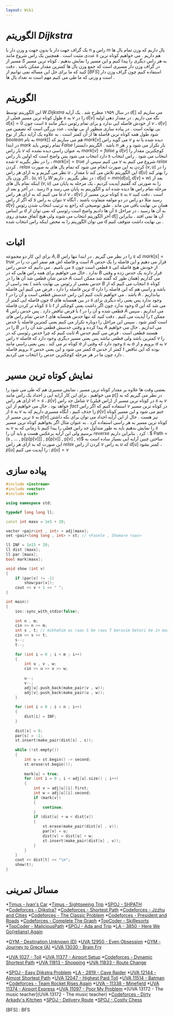 ```yaml
---
layout: Wiki
---
```


# الگوریتم $Dijkstra$
یک گراف جهت دار یا بدون جهت و وزن دار با $n$ راس و $m$ یال داریم که وزن تمام یال ها عددی مثبت است . همچنین یک راس شروع مانند $s$ هم داریم . می خواهیم کوتاه ترین مسیر از $S$ به هر راس دیگری را پیدا کنیم و این مسیر را نمایش بدهیم . کوتاه ترین مسیر در گراف وزن دار مسیری است که جمع وزن یال ها کمترین مقدار ممکن باشد . دقت کنید که ما برای حل این مساله نمی توانیم از $[BFS]$ استفاده کنیم چون گراف وزن دار است و وزنی که ما طی می کنیم مهم است نه تعداد یال ها .

# الگوریتم
این الگوریتم توسط $W.Dijkstra$ در سال ۱۹۵۹ مطرح شد . 
یک آرایه $d[]$ می سازیم که طول کوتاه ترین مسیر فعلی از $s$ به $v$ را در $d[v]$ نگه می داریم . در مقدار دهی اولیه $d[s] = 0$ است چون $s$ از خودش فاصله ایی ندارد و برای تمام رئوس دیگر مانند $v$ ، $d[v]$ بی نهایت است . در پیاده سازی منظور از بی نهایت ، عدد بزرگی است که تضمین می شود طول همه کوتاه ترین فاصله ها از آن کمتر است . به علاوه یک آرایه دیگر از نوع $boolean$ به نام $mark[]$ هم می سازیم که $mark[v]$ می گوید راس $v$ دیده شده یا نه و در ابتذا $mark$ تمام رئوس باید $False$ باشد . الگریتم دایسترا $n$ بار تکرار می شود و ر هر بار راس $v$ به عنوان راسی دیده نشده که $mark[v] = false$ و $d[v]$ کوچکترین مقدار را دارد انتخاب می شود پس واضح است که اولین بار راس $s$  انتخاب می شود . راس انتخاب شده $v$ را در نظر بگیرید ، $mark[v] = true$ می کنیم سپس از $v$ شروع می کنیم به $relax$ کردن . $relax$ کردن به این صورت انجام می شود که تمام یال های به صورت $(v , u)$ را در نظر می گیریم و به ازای هر راس $u$ ، این الگوریتم تلاش می کند تا مقدار $d[u]$ را بهتر کند . اگر وزن یال $(u , v)$ را $W$ در نظر بگیریم ، داریم : $d[u] = min(d[u] , d[v] + w)$ بعد از اینکه تمام یال های $(v , u)$ را به صورتی که گفتیم آپدیت کردیم ، یک مرحله به پایان می رسد . در آخر و بعد از $n$ مرحله تمام راس ها دیده شده اند و الگوریتم به پایان می رسد و ادعا می کنیم که به ازای هر راس $v$ ، $d[v]$ کوتاه ترین مسیر از $s$  به $v$ است . 
دقت کنید که اگر از راس $s$ نتوان به راس $v$ رسید مثلا دو راس در دو مولفه متفاوت باشند ، آنگاه $d[v]$ همان بی نهایت باقی می ماند . طبق توضیحی که راجع به ترتیب انتخاب شدن رئوس بر اساس $d$ آن ها دادیم واضح است رئوسی که نمی توان از $s$ به آن ها رسید ، در مراحل آخر الگوریتم انتخاب می شوند ولی هیچ اتفاق مفیدی روی $d[]$ آن ها نمی افتد . بنابراین می توان الگوریتم را به محض اینکه راس انتخاب شده $d$ بی نهایت داشت متوقف کنیم .  

# اثبات
برای این کار دو مجموعه $A , B$ را در نظر می گیریم . در ابتدا تنها راس $s$ که $mark[s] = true$ است و فاصله اش هم صفر اس ت را در $A$ قرار می دهیم و این فاصله را یک حدس می نامیم . می دانیم که حدس راس $s$ قطعی است چون $s$ از خودش هیچ فاصله ایی ندارد . حال می خواهیم برای همه راس هایی که در $B$ قرار دارند یک حدس زده و وقتی حدس شان قطعی شد آن ها را در $A$ می گذاریم (همان طور که گفته شد ممکن است حدس بعضی از رئوس بی نهایت باشد ) بعد راسی از $B$ انتخاب می کنیم که از $s$ کوتاه ترین فاصله را دارد ، فرض می کنیم این فاصله $d$ باشد و راسی هم که این فاصله را دارد $t$ باشد . می خواهیم ثابت کنیم این راس حدسش قطعی است و آن را در $A$ بیاندازیم . چون فاصله ایی کمتر از $d$ در بین همسایه های $s$ وجود ندارد پس یعنی راه دیگری برای کوتاه تر کردن فاصله $s$ تا $t$ وجود ندارد چون اگر داشت یعنی کوچکتر از $d$ می شد که این با فرض تناقض دارد . پس حدس راس 4 $t$ قطعی شده و آن را در $A$ می اندازیم . سپس حدس تمام راس های $t$ را آپدیت می کنیم . دقت کنید که تنها حدس همسایه های $t$ ممکن است کمتر شود . سپس این مراحل را دوباره تکرار می کنیم یعنی کمترین فاصله یا حدس را در $B$ پیدا کرده و وقتی حدسش قطعی شد آن را در $A$ می اندازیم . 
حال می خواهیم ثابت کنیم که چرا حدس رئوسی که در $A$ هستند قطعی است . فرض می کنیم حدس راس $v$ کمترین باشد ولی قطعی نباشد پس یعنی مسیر دیگری وجود دارد که فاصله $v$ را کوتاه تر می کند . پس یعنی راسی مانند $a$ وجود دارد که وقتی از $s$ به $a$ برویم و از $a$ به $v$ برویم فاصله $v$ کمتر می شود و این یعنی حدس $a$ کمتر از حدس $t$ بوده که این تناقض دارد چون ما در هر مرحله کوچکترین حدس را انتخاب می کردیم . 

# نمایش کوتاه ترین مسیر
بعضی وقت ها علاوه بر مقدار کوتاه ترین مسیر ، نمایش مسیری هم که طی می شود را می خواهیم . برای این کار آرایه ایی ز اجداد یک راس مانند $p[]$ در نظر می گیریم که به ازای هر راس $v != s$ ، $p[v]$ شامل جد راس $v$ (راس قبلی) در کوتاه ترین مسیر از $s$ به $v$ خواهد بود . حال می خواهیم از این $fact$ استفاده کنیم که اگر راس $v$ در کوتاه ترین مسیر از $s$ به $v$ را حذف کنیم ، آنگاه مسیری داریم که به $p[v]$ ختم می شود و این مسیر کوتاه ترین مسیر از $s$ به $p[v]$ نیز هست . حال از این آرایه اجداد می توان برای نکه داشتن کوتاه ترین مسیر به هر راسی استفاده کرد . به عنوان مثال اگر بخواهیم کوتاه ترین مسیر به $v$ را نمایش بدهیم باید به طور متداول جد راس فغلی را پیدا کنیم تا زمانی که به $s$ برسیم ولی این آرایه برعکس هست و باید آن را $reverse$ کرد . بنابراین داریم : 
$ Path = (s , ... , p[p[p[v]]] , p[p[v]] , p[v] , v)$
ساختن چنین آرایه ایی بسیار ساده است به این صورت که به ازای هر راس $relax$ کردن از راس $v$ به راس $u$ که $d[u]$ کمتر بشود ، $p[u]$ را آپدیت می کنیم : $p[u] = v$

# پیاده سازی
```C++
#include <iostream>
#include <vector>
#include <set>

using namespace std;

typedef long long ll;

const int maxx = 1e5 + 20;

vector <pair<int , int> > adj[maxx];
set <pair<long long , int> > st; // <Fasele , Shomare raas>

ll INF = 1e15 + 20;
ll dist [maxx];
ll par [maxx];
bool mark[maxx];

void show (int v)
{
	if (par[v] != -1)
		show(par[v]);
	cout << v + 1 << " ";	
}

int main()
{
	ios::sync_with_stdio(false);
	
	int n , m;
	cin >> n >> m;
	int s , t; // mikhahim as raas S be raas T beravim betori ke in masir kutahtarin bashad
	cin >> s >> t;
	s--;
	t--;
	
	for (int i = 0 ; i < m ; i++)
	{
		int u , v , w;
		cin >> u >> v >> w;
		
		u--;
		v--;
		adj[u].push_back(make_pair(v , w));
		adj[v].push_back(make_pair(u , w));
	}
	
	for (int i = 0 ; i < n ; i++)
	{
		dist[i] = INF;
	}
	
	dist[s] = 0;
	par[s] = -1;
	st.insert(make_pair(dist[s] , s));
	
	while (!st.empty())
	{
		int u = st.begin() -> second;
		st.erase(st.begin());
		
		mark[u] = true;
		for (int i = 0 ; i < adj[u].size() ; i++)
		{
			int v = adj[u][i].first;
			int w = adj[u][i].second;
			if (mark[v])
			{
				continue;
			}
			if (dist[u] + w < dist[v])
			{
				st.erase(make_pair(dist[v] , v));
				par[v] = u;
				dist[v] = dist[u] + w;
				st.insert(make_pair(dist[v] , v));
			}
		}
	}
	cout << dist[t] << "\n";
	show(t);
}
```

# مسائل تمرینی 
*[Timus - Ivan's Car](http://acm.timus.ru/problem.aspx?space=1&num=1930)
*[Timus - Sightseeing Trip](http://acm.timus.ru/problem.aspx?space=1&num=1004)
*[SPOJ - SHPATH](https://www.spoj.com/problems/SHPATH/)
*[Codeforces - Dijkstra?](http://codeforces.com/problemset/problem/20/C)
*[Codeforces - Shortest Path](http://codeforces.com/problemset/problem/59/E)
*[Codeforces - Jzzhu and Cities](http://codeforces.com/problemset/problem/449/B)
*[Codeforces - The Classic Problem](http://codeforces.com/problemset/problem/464/E)
*[Codeforces - President and Roads](http://codeforces.com/problemset/problem/567/E)
*[Codeforces - Complete The Graph](http://codeforces.com/problemset/problem/715/B)
*[TopCoder - SkiResorts](https://community.topcoder.com/stat?c=problem_statement&pm=12468)
*[TopCoder - MaliciousPath](https://community.topcoder.com/stat?c=problem_statement&pm=13596)
*[SPOJ - Ada and Trip](https://www.spoj.com/problems/ADATRIP/)
*[LA - 3850 - Here We Go(relians) Again](https://icpcarchive.ecs.baylor.edu/index.php?option=com_onlinejudge&Itemid=8&page=show_problem&problem=1851)

*[GYM - Destination Unknown (D)](http://codeforces.com/gym/100625)
*[UVA 12950 - Even Obsession](https://uva.onlinejudge.org/index.php?option=onlinejudge&page=show_problem&problem=4829)
*[GYM - Journey to Grece (A)](http://codeforces.com/gym/100753)
*[UVA 13030 - Brain Fry](https://uva.onlinejudge.org/index.php?option=com_onlinejudge&Itemid=8&category=866&page=show_problem&problem=4918)

*[UVA 1027 - Toll](https://uva.onlinejudge.org/index.php?option=onlinejudge&page=show_problem&problem=3468)
*[UVA 11377 - Airport Setup](https://uva.onlinejudge.org/index.php?option=onlinejudge&page=show_problem&problem=2372)
*[Codeforces - Dynamic Shortest Path](http://codeforces.com/problemset/problem/843/D)
*[UVA 11813 - Shopping](https://uva.onlinejudge.org/index.php?option=com_onlinejudge&Itemid=8&page=show_problem&problem=2913)
*[UVA 11833 - Route Change](https://uva.onlinejudge.org/index.php?option=com_onlinejudge&Itemid=8&category=226&page=show_problem&problem=2933)

*[SPOJ - Easy Dijkstra Problem](https://www.spoj.com/problems/EZDIJKST/en/)
*[LA - 2819 - Cave Raider](https://icpcarchive.ecs.baylor.edu/index.php?option=com_onlinejudge&Itemid=8&page=show_problem&problem=820)
*[UVA 12144 - Almost Shortest Path](https://uva.onlinejudge.org/index.php?option=onlinejudge&page=show_problem&problem=3296)
*[UVA 12047 - Highest Paid Toll](https://uva.onlinejudge.org/index.php?option=com_onlinejudge&Itemid=8&page=show_problem&problem=3198)
*[UVA 11514 - Batman](https://uva.onlinejudge.org/index.php?option=onlinejudge&page=show_problem&problem=2509)
*[Codeforces - Team Rocket Rises Again](http://codeforces.com/contest/757/problem/F)
*[UVA - 11338 - Minefield](https://uva.onlinejudge.org/index.php?option=com_onlinejudge&Itemid=8&page=show_problem&problem=2313)
*[UVA 11374 - Airport Express](https://uva.onlinejudge.org/index.php?option=com_onlinejudge&Itemid=8&page=show_problem&problem=2369)
*[UVA 11097 - Poor My Problem](https://uva.onlinejudge.org/index.php?option=com_onlinejudge&Itemid=8&page=show_problem&problem=2038)
*[UVA 13172 - The music teacher](UVA 13172 - The music teacher)
*[Codeforces - Dirty Arkady's Kitchen](http://codeforces.com/contest/827/problem/F)
*[SPOJ - Delivery Route](https://www.spoj.com/problems/DELIVER/)
*[SPOJ - Costly Chess](https://www.spoj.com/problems/CCHESS/)

[BFS] : BFS
